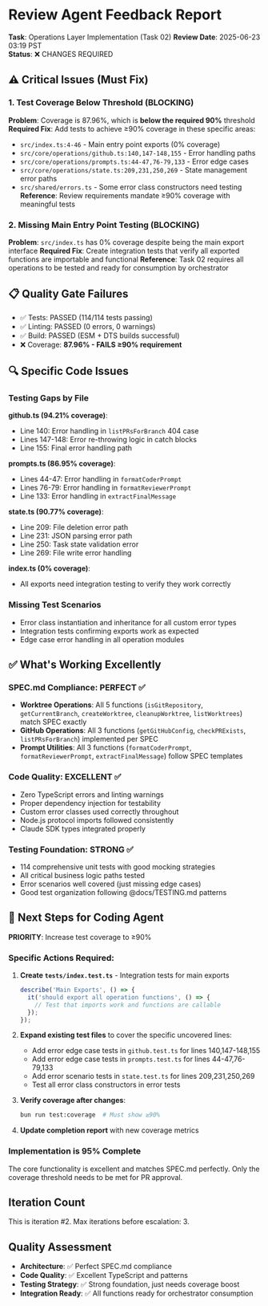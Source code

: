 # Review Agent Feedback Report
**Task**: Operations Layer Implementation (Task 02)
**Review Date**: 2025-06-23 03:19 PST  
**Status**: ❌ CHANGES REQUIRED

## ⚠️ Critical Issues (Must Fix)

### 1. Test Coverage Below Threshold (BLOCKING)
**Problem**: Coverage is 87.96%, which is **below the required 90%** threshold
**Required Fix**: Add tests to achieve ≥90% coverage in these specific areas:
- `src/index.ts:4-46` - Main entry point exports (0% coverage)
- `src/core/operations/github.ts:140,147-148,155` - Error handling paths
- `src/core/operations/prompts.ts:44-47,76-79,133` - Error edge cases  
- `src/core/operations/state.ts:209,231,250,269` - State management error paths
- `src/shared/errors.ts` - Some error class constructors need testing
**Reference**: Review requirements mandate ≥90% coverage with meaningful tests

### 2. Missing Main Entry Point Testing (BLOCKING)
**Problem**: `src/index.ts` has 0% coverage despite being the main export interface
**Required Fix**: Create integration tests that verify all exported functions are importable and functional
**Reference**: Task 02 requires all operations to be tested and ready for consumption by orchestrator

## 📋 Quality Gate Failures
- ✅ Tests: PASSED (114/114 tests passing)
- ✅ Linting: PASSED (0 errors, 0 warnings)
- ✅ Build: PASSED (ESM + DTS builds successful)
- ❌ Coverage: **87.96% - FAILS ≥90% requirement**

## 🔍 Specific Code Issues

### Testing Gaps by File
**github.ts (94.21% coverage)**:
- Line 140: Error handling in `listPRsForBranch` 404 case
- Lines 147-148: Error re-throwing logic in catch blocks
- Line 155: Final error handling path

**prompts.ts (86.95% coverage)**:
- Lines 44-47: Error handling in `formatCoderPrompt` 
- Lines 76-79: Error handling in `formatReviewerPrompt`
- Line 133: Error handling in `extractFinalMessage`

**state.ts (90.77% coverage)**: 
- Line 209: File deletion error path
- Line 231: JSON parsing error path
- Line 250: Task state validation error
- Line 269: File write error handling

**index.ts (0% coverage)**:
- All exports need integration testing to verify they work correctly

### Missing Test Scenarios
- Error class instantiation and inheritance for all custom error types
- Integration tests confirming exports work as expected
- Edge case error handling in all operation modules

## ✅ What's Working Excellently

### SPEC.md Compliance: PERFECT ✅
- **Worktree Operations**: All 5 functions (`isGitRepository`, `getCurrentBranch`, `createWorktree`, `cleanupWorktree`, `listWorktrees`) match SPEC exactly
- **GitHub Operations**: All 3 functions (`getGitHubConfig`, `checkPRExists`, `listPRsForBranch`) implemented per SPEC
- **Prompt Utilities**: All 3 functions (`formatCoderPrompt`, `formatReviewerPrompt`, `extractFinalMessage`) follow SPEC templates

### Code Quality: EXCELLENT ✅
- Zero TypeScript errors and linting warnings
- Proper dependency injection for testability
- Custom error classes used correctly throughout
- Node.js protocol imports followed consistently
- Claude SDK types integrated properly

### Testing Foundation: STRONG ✅
- 114 comprehensive unit tests with good mocking strategies
- All critical business logic paths tested
- Error scenarios well covered (just missing edge cases)
- Good test organization following @docs/TESTING.md patterns

## 📝 Next Steps for Coding Agent

**PRIORITY**: Increase test coverage to ≥90%

### Specific Actions Required:
1. **Create `tests/index.test.ts`** - Integration tests for main exports
   ```typescript
   describe('Main Exports', () => {
     it('should export all operation functions', () => {
       // Test that imports work and functions are callable
     });
   });
   ```

2. **Expand existing test files** to cover the specific uncovered lines:
   - Add error edge case tests in `github.test.ts` for lines 140,147-148,155
   - Add error edge case tests in `prompts.test.ts` for lines 44-47,76-79,133  
   - Add error scenario tests in `state.test.ts` for lines 209,231,250,269
   - Test all error class constructors in error tests

3. **Verify coverage after changes**:
   ```bash
   bun run test:coverage  # Must show ≥90%
   ```

4. **Update completion report** with new coverage metrics

### Implementation is 95% Complete
The core functionality is excellent and matches SPEC.md perfectly. Only the coverage threshold needs to be met for PR approval.

## Iteration Count
This is iteration #2. Max iterations before escalation: 3.

## Quality Assessment
- **Architecture**: ✅ Perfect SPEC.md compliance
- **Code Quality**: ✅ Excellent TypeScript and patterns
- **Testing Strategy**: ✅ Strong foundation, just needs coverage boost
- **Integration Ready**: ✅ All functions ready for orchestrator consumption